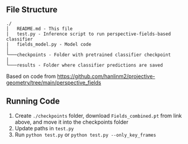 ## File Structure

```
./
│   README.md - This file
|   test.py - Inference script to run perspective-fields-based classifier
|   fields_model.py - Model code
│
└───checkpoints - Folder with pretrained classifier checkpoint
│
└───results - Folder where classifier predictions are saved
```

Based on code from https://github.com/hanlinm2/projective-geometry/tree/main/perspective_fields

## Running Code
1. Create `./checkpoints` folder, download `Fields_combined.pt` from link above, and move it into the checkpoints folder
2. Update paths in `test.py`
3. Run `python test.py` or `python test.py --only_key_frames`
